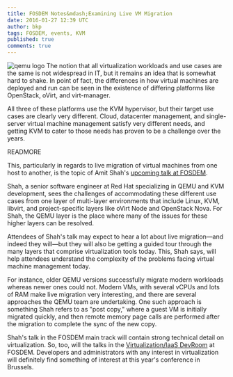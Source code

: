 ```yaml
---
title: FOSDEM Notes&mdash;Examining Live VM Migration
date: 2016-01-27 12:39 UTC
author: bkp
tags: FOSDEM, events, KVM
published: true
comments: true
---
```

![qemu logo](blog/Qemu-logo.png) The notion that all virtualization workloads and use cases are the same is not widespread in IT, but it remains an idea that is somewhat hard to shake. In point of fact, the differences in how virtual machines are deployed and run can be seen in the existence of differing platforms like OpenStack, oVirt, and virt-manager.

All three of these platforms use the KVM hypervisor, but their target use cases are clearly very different. Cloud, datacenter management, and single-server virtual machine management satisfy very different needs, and getting KVM to cater to those needs has proven to be a challenge over the years.

READMORE

This, particularly in regards to live migration of virtual machines from one host to another, is the topic of Amit Shah's [upcoming talk at FOSDEM](https://fosdem.org/2016/schedule/event/live_migration/).

Shah, a senior software engineer at Red Hat specializing in QEMU and KVM development, sees the challenges of accommodating these different use cases from one layer of multi-layer environments that include Linux, KVM, libvirt, and project-specific layers like oVirt Node and OpenStack Nova. For Shah, the QEMU layer is the place where many of the issues for these higher layers can be resolved.

Attendees of Shah's talk may expect to hear a lot about live migration&mdash;and indeed they will&mdash;but they will also be getting a guided tour through the many layers that comprise virtualization tools today. This, Shah says, will help attendees understand the complexity of the problems facing virtual machine management today.

For instance, older QEMU versions successfully migrate modern workloads whereas newer ones could not. Modern VMs, with several vCPUs and lots of RAM make live migration very interesting, and there are several approaches the QEMU team are undertaking. One such approach is something Shah refers to as "post copy," where a guest VM is initially migrated quickly, and then remote memory page calls are performed after the migration to complete the sync of the new copy.

Shah's talk in the FOSDEM main track will contain strong technical detail on virtualization. So, too, will the talks in the [Virtualization/IaaS DevRoom](https://fosdem.org/2016/schedule/track/virtualisation_and_iaas/) at FOSDEM. Developers and administrators with any interest in virtualization will definitely find something of interest at this year's conference in Brussels.

